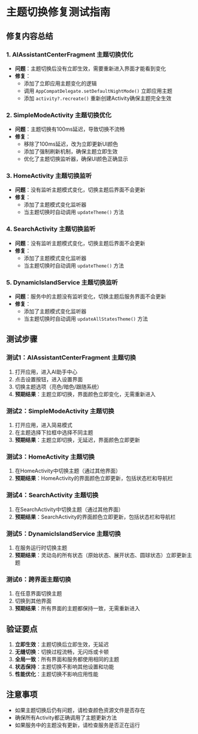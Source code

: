 # 主题切换修复测试指南

## 修复内容总结

### 1. AIAssistantCenterFragment 主题切换优化
- **问题**：主题切换后没有立即生效，需要重新进入界面才能看到变化
- **修复**：
  - 添加了立即应用主题变化的逻辑
  - 调用 `AppCompatDelegate.setDefaultNightMode()` 立即应用主题
  - 添加 `activity?.recreate()` 重新创建Activity确保主题完全生效

### 2. SimpleModeActivity 主题切换优化
- **问题**：主题切换有100ms延迟，导致切换不流畅
- **修复**：
  - 移除了100ms延迟，改为立即更新UI颜色
  - 添加了强制刷新机制，确保主题立即生效
  - 优化了主题切换监听器，确保UI颜色正确显示

### 3. HomeActivity 主题切换监听
- **问题**：没有监听主题模式变化，切换主题后界面不会更新
- **修复**：
  - 添加了主题模式变化监听器
  - 当主题切换时自动调用 `updateTheme()` 方法

### 4. SearchActivity 主题切换监听
- **问题**：没有监听主题模式变化，切换主题后界面不会更新
- **修复**：
  - 添加了主题模式变化监听器
  - 当主题切换时自动调用 `updateTheme()` 方法

### 5. DynamicIslandService 主题切换监听
- **问题**：服务中的主题没有监听变化，切换主题后服务界面不会更新
- **修复**：
  - 添加了主题模式变化监听器
  - 当主题切换时自动调用 `updateAllStatesTheme()` 方法

## 测试步骤

### 测试1：AIAssistantCenterFragment 主题切换
1. 打开应用，进入AI助手中心
2. 点击设置按钮，进入设置界面
3. 切换主题选项（亮色/暗色/跟随系统）
4. **预期结果**：主题立即切换，界面颜色立即变化，无需重新进入

### 测试2：SimpleModeActivity 主题切换
1. 打开应用，进入简易模式
2. 在主题选择下拉框中选择不同主题
3. **预期结果**：主题立即切换，无延迟，界面颜色立即更新

### 测试3：HomeActivity 主题切换
1. 在HomeActivity中切换主题（通过其他界面）
2. **预期结果**：HomeActivity的界面颜色立即更新，包括状态栏和导航栏

### 测试4：SearchActivity 主题切换
1. 在SearchActivity中切换主题（通过其他界面）
2. **预期结果**：SearchActivity的界面颜色立即更新，包括状态栏和导航栏

### 测试5：DynamicIslandService 主题切换
1. 在服务运行时切换主题
2. **预期结果**：灵动岛的所有状态（原始状态、展开状态、圆球状态）立即更新主题

### 测试6：跨界面主题切换
1. 在任意界面切换主题
2. 切换到其他界面
3. **预期结果**：所有界面的主题都保持一致，无需重新进入

## 验证要点

1. **立即生效**：主题切换后立即生效，无延迟
2. **无缝切换**：切换过程流畅，无闪烁或卡顿
3. **全局一致**：所有界面和服务都使用相同的主题
4. **状态保持**：主题切换不影响其他设置和功能
5. **性能优化**：主题切换不影响应用性能

## 注意事项

- 如果主题切换后仍有问题，请检查颜色资源文件是否存在
- 确保所有Activity都正确调用了主题更新方法
- 如果服务中的主题没有更新，请检查服务是否正在运行
